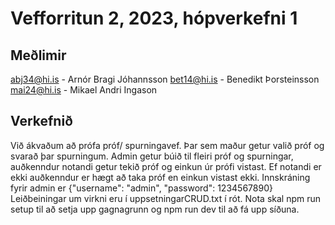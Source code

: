 # Vefforritun 2, 2023, hópverkefni 1

## Meðlimir
abj34@hi.is - Arnór Bragi Jóhannsson
bet14@hi.is - Benedikt Þorsteinsson
mai24@hi.is - Mikael Andri Ingason


## Verkefnið

Við ákvaðum að prófa próf/ spurningavef. Þar sem maður getur valið próf og svarað þar spurningum. Admin getur búið til fleiri próf og spurningar, auðkenndur notandi getur tekið próf og einkun úr prófi vistast. Ef notandi er ekki auðkenndur er hægt að taka próf en einkun vistast ekki. 
Innskráning fyrir admin er {"username": "admin", "password": 1234567890}
Leiðbeiningar um virkni eru í uppsetningarCRUD.txt í rót.
Nota skal npm run setup til að setja upp gagnagrunn og npm run dev til að fá upp síðuna.
